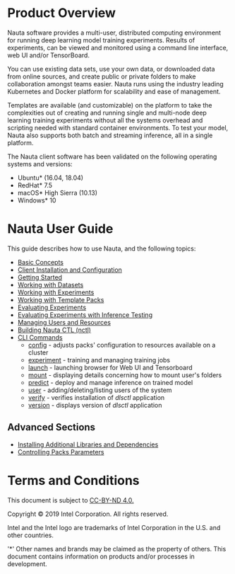 # Product Overview

Nauta software provides a multi-user, distributed computing environment for running deep learning model training experiments.
Results of experiments, can be viewed and monitored using a command line interface, web UI and/or TensorBoard. 

You can use existing data sets, use your own data, or downloaded data from online sources, and create public or private folders to make collaboration amongst teams easier. Nauta runs using the industry leading Kubernetes and Docker platform
for scalability and ease of management. 

Templates are available (and customizable) on the platform to take the complexities out of creating and running single and multi-node deep learning training experiments without all the systems overhead and scripting needed with standard container environments. To test your model, Nauta also supports both batch and streaming inference, all in a single platform.

The Nauta client software has been validated on the following operating systems and versions:
* Ubuntu* (16.04, 18.04)
* RedHat* 7.5
* macOS* High Sierra (10.13)
* Windows* 10

# Nauta User Guide

This guide describes how to use Nauta, and the following topics:

* [Basic Concepts](actions/concepts.md)
* [Client Installation and Configuration](actions/install_configure.md)
* [Getting Started](actions/getting_started.md)
* [Working with Datasets](actions/working_with_datasets.md)
* [Working with Experiments](actions/working_with_experiments.md)
* [Working with Template Packs](actions/template_packs.md)
* [Evaluating Experiments](actions/view_exp.md)
* [Evaluating Experiments with Inference Testing](actions/inference_testing.md)
* [Managing Users and Resources](actions/managing_users_resources.md)
* [Building Nauta CTL (nctl)](actions/nctl.md)
* [CLI Commands](actions/view_cli_help.md)
    * [config](actions/config.md) - adjusts packs' configuration to resources available on a cluster
    * [experiment](actions/experiment.md) - training and managing training jobs 
    * [launch](actions/launch.md) - launching browser for Web UI and Tensorboard
    * [mount](actions/mount.md) - displaying details concerning how to mount user's folders
    * [predict](actions/predict.md) - deploy and manage inference on trained model
    * [user](actions/user.md) - adding/deleting/listing users of the system 
    * [verify](actions/verify.md) - verifies installation of _dlsctl_ application
    * [version](actions/version.md) - displays version of _dlsctl_ application

## Advanced Sections

* [Installing Additional Libraries and Dependencies](advanced/customlibs.md)
* [Controlling Packs Parameters](advanced/packs.md)

# Terms and Conditions

This document is subject to [CC-BY-ND 4.0.](https://creativecommons.org/licenses/by-nd/4.0/) 

Copyright © 2019 Intel Corporation. All rights reserved.

Intel and the Intel logo are trademarks of Intel Corporation in the U.S. and other countries.

'*'    Other names and brands may be claimed as the property of others.
This document contains information on products and/or processes in development.
